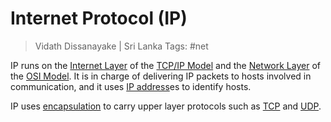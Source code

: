 # Internet Protocol (IP)

> Vidath Dissanayake | Sri Lanka
> Tags: #net

IP runs on the [Internet Layer](../../../../reference%20models/layers/Internet%20Layer.md) of the [TCP/IP Model](../../../../reference%20models/TCP%20IP%20Model/TCP%20IP%20Model.md) and the [Network Layer](../../../../reference%20models/layers/Network%20Layer.md) of the [OSI Model](../../../../reference%20models/OSI%20Model/OSI%20Model.md). It is in charge of delivering IP packets to hosts involved in communication, and it uses [IP address](IP%20address.md)es to identify hosts.

IP uses [encapsulation](../../../../reference%20models/encapsulation.md) to carry upper layer protocols such as [TCP](../../../TCP%20IP%20layer%203/OSI%20layer%204/TCP.md) and [UDP](../../../TCP%20IP%20layer%203/OSI%20layer%204/UDP.md).